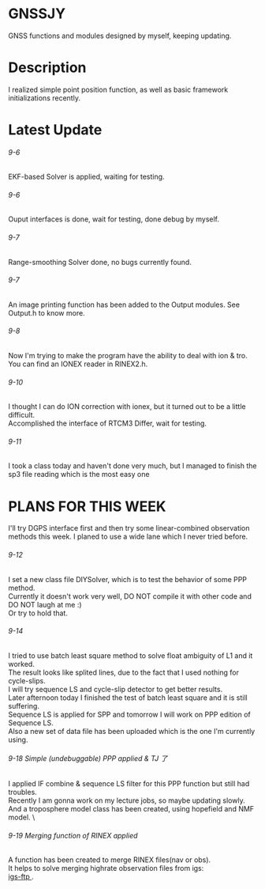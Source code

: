 # GNSSJY
GNSS functions and modules designed by myself, keeping updating.
# Description
I realized simple point position function, as well as basic framework initializations recently. 
# Latest Update
###### 9-6  
EKF-based Solver is applied, waiting for testing. 
###### 9-6  
Ouput interfaces is done, wait for testing, done debug by myself. 
###### 9-7  
Range-smoothing Solver done, no bugs currently found. 
###### 9-7  
An image printing function has been added to the Output modules. See Output.h to know more. 
###### 9-8  
Now I'm trying to make the program have the ability to deal with ion & tro.  
     You can find an IONEX reader in RINEX2.h. 
###### 9-10 
I thought I can do ION correction with ionex, but it turned out to be a little difficult. \
Accomplished the interface of RTCM3 Differ, wait for testing.
###### 9-11
I took a class today and haven't done very much, but I managed to finish the sp3 file reading which is the most easy one
# PLANS FOR THIS WEEK
I'll try DGPS interface first and then try some linear-combined observation methods this week.
I planed to use a wide lane which I never tried before.
###### 9-12
I set a new class file DIYSolver, which is to test the behavior of some PPP method. \
Currently it doesn't work very well, DO NOT compile it with other code and DO NOT laugh at me :)\
Or try to hold that.
###### 9-14
I tried to use batch least square method to solve float ambiguity of L1 and it worked.  \
The result looks like splited lines, due to the fact that I used nothing for cycle-slips. \
I will try sequence LS and cycle-slip detector to get better results. \
Later afternoon today I finished the test of batch least square and it is still suffering. \
Sequence LS is applied for SPP and tomorrow I will work on PPP edition of Sequence LS. \
Also a new set of data file has been uploaded which is the one I'm currently using.
###### 9-18 Simple (undebuggable) PPP applied & TJ 了
I applied IF combine & sequence LS filter for this PPP function but still had troubles. \
Recently I am gonna work on my lecture jobs, so maybe updating slowly. \
And a troposphere model class has been created, using hopefield and NMF model. \
###### 9-19 Merging function of RINEX applied
A function has been created to merge RINEX files(nav or obs).\
It helps to solve merging highrate observation files from igs: \
<a href="ftp://cddis.gsfc.nasa.gov/pub/gps/data/highrate"> igs-ftp </a>.

